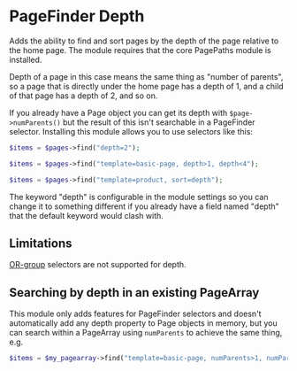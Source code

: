 # PageFinder Depth

Adds the ability to find and sort pages by the depth of the page relative to the home page. The module requires that the core PagePaths module is installed.

Depth of a page in this case means the same thing as "number of parents", so a page that is directly under the home page has a depth of 1, and a child of that page has a depth of 2, and so on.

If you already have a Page object you can get its depth with `$page->numParents()` but the result of this isn't searchable in a PageFinder selector. Installing this module allows you to use selectors like this:

```php
$items = $pages->find("depth=2");

$items = $pages->find("template=basic-page, depth>1, depth<4");

$items = $pages->find("template=product, sort=depth");
```

The keyword "depth" is configurable in the module settings so you can change it to something different if you already have a field named "depth" that the default keyword would clash with.

## Limitations

[OR-group](https://processwire.com/docs/selectors/#or-groups) selectors are not supported for depth.

## Searching by depth in an existing PageArray

This module only adds features for PageFinder selectors and doesn't automatically add any depth property to Page objects in memory, but you can search within a PageArray using `numParents` to achieve the same thing, e.g.

```php
$items = $my_pagearray->find("template=basic-page, numParents>1, numParents<4");
```



